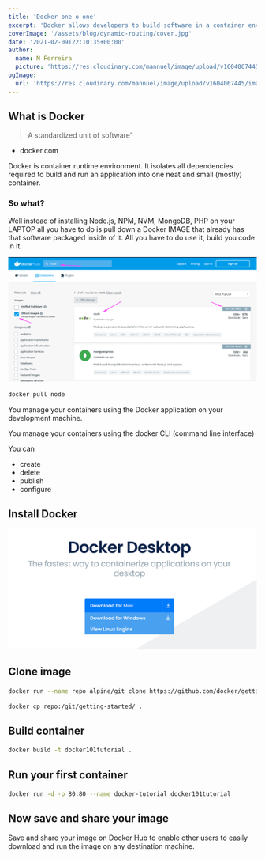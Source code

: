 ```yaml
---
title: 'Docker one o one'
excerpt: 'Docker allows developers to build software in a container environment. Instead of Virtual Machines which are cumbersome Docker is light weight and allows you to isolate your program and development to a single container.'
coverImage: '/assets/blog/dynamic-routing/cover.jpg'
date: '2021-02-09T22:10:35+00:00'
author:
  name: M Ferreira
  picture: 'https://res.cloudinary.com/mannuel/image/upload/v1604067445/images/mee.jpg'
ogImage:
  url: 'https://res.cloudinary.com/mannuel/image/upload/v1604067445/images/mee.jpg'
---
```


## What is Docker

> A standardized unit of software"

- docker.com

Docker is container runtime environment. It isolates all dependencies required to build and run an application into one neat and small (mostly) container.

### So what?

Well instead of installing Node.js, NPM, NVM, MongoDB, PHP on your LAPTOP all you have to do is pull down a Docker IMAGE that already has that software packaged inside of it. All you have to do use it, build you code in it.

![node](./.images/node-image.png)

```bash
docker pull node
```

You manage your containers using the Docker application on your development machine.

You manage your containers using the docker CLI (command line interface)

You can

- create
- delete
- publish
- configure

## Install Docker

![install](.images/docker-desktop.png)

## Clone image

```bash
docker run --name repo alpine/git clone https://github.com/docker/getting-started.git
```

```bash
docker cp repo:/git/getting-started/ .
```

## Build container

```bash
docker build -t docker101tutorial .
```

## Run your first container

```bash
docker run -d -p 80:80 --name docker-tutorial docker101tutorial
```

## Now save and share your image

Save and share your image on Docker Hub to enable other users to easily download and run the image on any destination machine.

